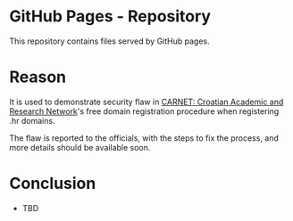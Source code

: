 # GitHub Pages - Repository

This repository contains files served by GitHub pages.

# Reason

It is used to demonstrate security flaw in [CARNET: Croatian Academic and Research Network](https://www.carnet.hr/en/)'s free domain registration procedure when registering .hr domains.

The flaw is reported to the officials, with the steps to fix the process, and more details should be available soon.

# Conclusion

- TBD
